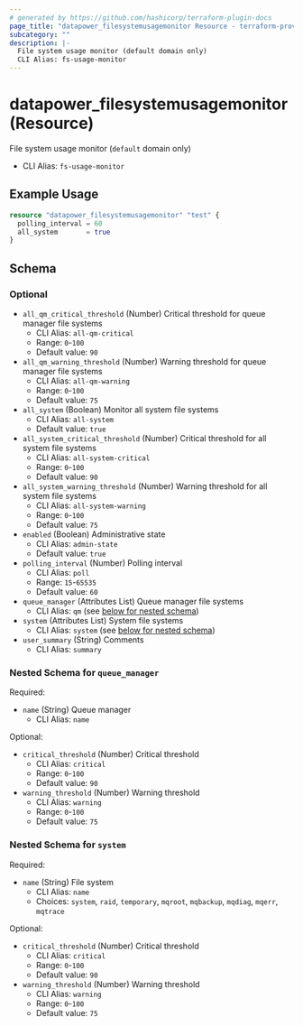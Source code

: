 ```yaml
---
# generated by https://github.com/hashicorp/terraform-plugin-docs
page_title: "datapower_filesystemusagemonitor Resource - terraform-provider-datapower"
subcategory: ""
description: |-
  File system usage monitor (default domain only)
  CLI Alias: fs-usage-monitor
---
```


# datapower_filesystemusagemonitor (Resource)

File system usage monitor (`default` domain only)
  - CLI Alias: `fs-usage-monitor`

## Example Usage

```terraform
resource "datapower_filesystemusagemonitor" "test" {
  polling_interval = 60
  all_system       = true
}
```

<!-- schema generated by tfplugindocs -->
## Schema

### Optional

- `all_qm_critical_threshold` (Number) Critical threshold for queue manager file systems
  - CLI Alias: `all-qm-critical`
  - Range: `0`-`100`
  - Default value: `90`
- `all_qm_warning_threshold` (Number) Warning threshold for queue manager file systems
  - CLI Alias: `all-qm-warning`
  - Range: `0`-`100`
  - Default value: `75`
- `all_system` (Boolean) Monitor all system file systems
  - CLI Alias: `all-system`
  - Default value: `true`
- `all_system_critical_threshold` (Number) Critical threshold for all system file systems
  - CLI Alias: `all-system-critical`
  - Range: `0`-`100`
  - Default value: `90`
- `all_system_warning_threshold` (Number) Warning threshold for all system file systems
  - CLI Alias: `all-system-warning`
  - Range: `0`-`100`
  - Default value: `75`
- `enabled` (Boolean) Administrative state
  - CLI Alias: `admin-state`
  - Default value: `true`
- `polling_interval` (Number) Polling interval
  - CLI Alias: `poll`
  - Range: `15`-`65535`
  - Default value: `60`
- `queue_manager` (Attributes List) Queue manager file systems
  - CLI Alias: `qm` (see [below for nested schema](#nestedatt--queue_manager))
- `system` (Attributes List) System file systems
  - CLI Alias: `system` (see [below for nested schema](#nestedatt--system))
- `user_summary` (String) Comments
  - CLI Alias: `summary`

<a id="nestedatt--queue_manager"></a>
### Nested Schema for `queue_manager`

Required:

- `name` (String) Queue manager
  - CLI Alias: `name`

Optional:

- `critical_threshold` (Number) Critical threshold
  - CLI Alias: `critical`
  - Range: `0`-`100`
  - Default value: `90`
- `warning_threshold` (Number) Warning threshold
  - CLI Alias: `warning`
  - Range: `0`-`100`
  - Default value: `75`


<a id="nestedatt--system"></a>
### Nested Schema for `system`

Required:

- `name` (String) File system
  - CLI Alias: `name`
  - Choices: `system`, `raid`, `temporary`, `mqroot`, `mqbackup`, `mqdiag`, `mqerr`, `mqtrace`

Optional:

- `critical_threshold` (Number) Critical threshold
  - CLI Alias: `critical`
  - Range: `0`-`100`
  - Default value: `90`
- `warning_threshold` (Number) Warning threshold
  - CLI Alias: `warning`
  - Range: `0`-`100`
  - Default value: `75`
